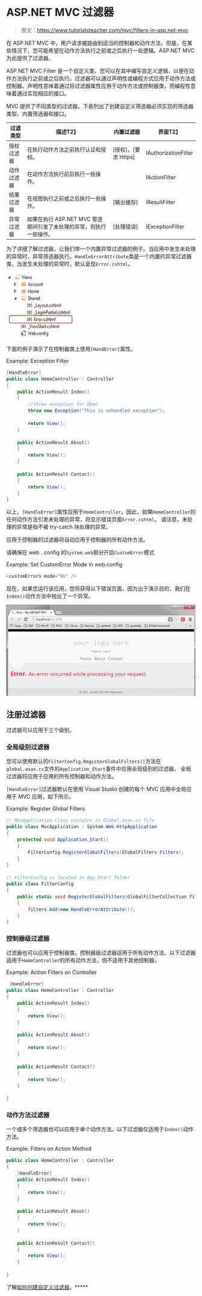 # ASP.NET MVC 过滤器

> 原文：<https://www.tutorialsteacher.com/mvc/filters-in-asp.net-mvc>

在 ASP.NET MVC 中，用户请求被路由到适当的控制器和动作方法。但是，在某些情况下，您可能希望在动作方法执行之前或之后执行一些逻辑。ASP.NET MVC 为此提供了过滤器。

ASP.NET MVC Filter 是一个自定义类，您可以在其中编写自定义逻辑，以便在动作方法执行之前或之后执行。过滤器可以通过声明性或编程方式应用于动作方法或控制器。声明性意味着通过将过滤器属性应用于动作方法或控制器类，而编程性意味着通过实现相应的接口。

MVC 提供了不同类型的过滤器。下表列出了创建自定义筛选器必须实现的筛选器类型、内置筛选器和接口。

| **过滤类型** | **描述**T2】 | **内置过滤器** | **界面**T2】 |
| --- | --- | --- | --- |
| 授权过滤器 | 在执行动作方法之前执行认证和授权。 | [授权]，[要求 Https] | IAuthorizationFilter |
| 动作过滤器 | 在动作方法执行前后执行一些操作。 |  | IActionFilter |
| 结果过滤器 | 在视图执行之前或之后执行一些操作。 | [输出缓存] | IResultFilter |
| 异常过滤器 | 如果在执行 ASP.NET MVC 管道期间引发了未处理的异常，则执行一些操作。 | [处理错误] | IExceptionFilter |

为了详细了解过滤器，让我们举一个内置异常过滤器的例子。当应用中发生未处理的异常时，异常筛选器执行。`HandleErrorAttribute`类是一个内置的异常过滤器类，当发生未处理的异常时，默认呈现`Error.cshtml`。

![Error.cshtml](img/d12fcedc63922f55e966eea6bb9fe456.png)

下面的例子演示了在控制器类上使用`[HandError]`属性。

Example: Exception Filter 

```cs
[HandleError]
public class HomeController : Controller
{
    public ActionResult Index()
    {
        //throw exception for demo
        throw new Exception("This is unhandled exception");

        return View();
    }

    public ActionResult About()
    {
        return View();
    }

    public ActionResult Contact()
    {
        return View();
    }        
} 
```

以上，`[HandleError]`属性应用于`HomeController`。因此，如果`HomeController`的任何动作方法引发未处理的异常，将显示错误页面`Error.cshtml`。 请注意，未处理的异常是指不被 try-catch 块处理的异常。

应用于控制器的过滤器将自动应用于控制器的所有动作方法。

请确保在 web . config 的`System.web`部分开启`CustomError`模式

Example: Set CustomError Mode in web.config 

```cs
<customErrors mode="On" /> 
```

现在，如果您运行该应用，您将获得以下错误页面，因为出于演示目的，我们在`Index()`动作方法中抛出了一个异常。

![HandleError demo](img/cf4ac4c3cf32d54205cccca4ed3b0e22.png)

## 注册过滤器

过滤器可以应用于三个级别。

### 全局级别过滤器

您可以使用默认的`FilterConfig.RegisterGlobalFilters()`方法在`global.asax.cs`文件的`Application_Start`事件中应用全局级别的过滤器。 全局过滤器将应用于应用的所有控制器和动作方法。

`[HandleError]`过滤器默认在使用 Visual Studio 创建的每个 MVC 应用中全局应用于 MVC 应用，如下所示。

Example: Register Global Filters 

```cs
// MvcApplication class contains in Global.asax.cs file 
public class MvcApplication : System.Web.HttpApplication
{
    protected void Application_Start()
    {
        FilterConfig.RegisterGlobalFilters(GlobalFilters.Filters);
    }
}

// FilterConfig.cs located in App_Start folder 
public class FilterConfig
{
    public static void RegisterGlobalFilters(GlobalFilterCollection filters)
    {
        filters.Add(new HandleErrorAttribute());
    }
} 
```

### 控制器级过滤器

过滤器也可以应用于控制器类。控制器级过滤器适用于所有动作方法。以下过滤器适用于`HomeController`的所有动作方法，但不适用于其他控制器。

Example: Action Filters on Controller 

```cs
 [HandleError]
public class HomeController : Controller
{
    public ActionResult Index()
    {
        return View();
    }

    public ActionResult About()
    {
        return View();
    }

    public ActionResult Contact()
    {
        return View();
    }

}
```

### 动作方法过滤器

一个或多个筛选器也可以应用于单个动作方法。以下过滤器仅适用于`Index()`动作方法。

Example: Filters on Action Method 

```cs
public class HomeController : Controller
{
    [HandleError]
    public ActionResult Index()
    {
        return View();
    }

    public ActionResult About()
    {
        return View();
    }

    public ActionResult Contact()
    {
        return View();
    }

}
```

了解[如何创建自定义过滤器](/articles/create-custom-filters)。*****